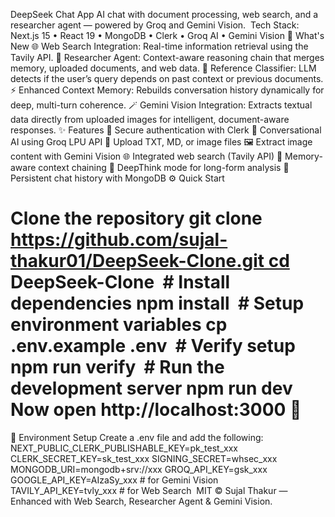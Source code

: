 DeepSeek Chat App
AI chat with document processing, web search, and a researcher agent — powered by Groq and Gemini Vision.  Tech Stack: Next.js 15 • React 19 • MongoDB • Clerk • Groq AI • Gemini Vision
🚀 What's New
🌐 Web Search Integration: Real-time information retrieval using the Tavily API.
🧠 Researcher Agent: Context-aware reasoning chain that merges memory, uploaded documents, and web data.
🧩 Reference Classifier: LLM detects if the user’s query depends on past context or previous documents.
⚡ Enhanced Context Memory: Rebuilds conversation history dynamically for deep, multi-turn coherence.
🪄 Gemini Vision Integration: Extracts textual data directly from uploaded images for intelligent, document-aware responses.
✨ Features
🔐 Secure authentication with Clerk
💬 Conversational AI using Groq LPU API
📁 Upload TXT, MD, or image files
🖼️ Extract image content with Gemini Vision
🌐 Integrated web search (Tavily API)
🧠 Memory-aware context chaining
🧾 DeepThink mode for long-form analysis
💾 Persistent chat history with MongoDB
⚙️ Quick Start
# Clone the repository git clone https://github.com/sujal-thakur01/DeepSeek-Clone.git cd DeepSeek-Clone  # Install dependencies npm install  # Setup environment variables cp .env.example .env  # Verify setup npm run verify  # Run the development server npm run dev  Now open http://localhost:3000 🎉
🔑 Environment Setup
Create a .env file and add the following:  NEXT_PUBLIC_CLERK_PUBLISHABLE_KEY=pk_test_xxx CLERK_SECRET_KEY=sk_test_xxx SIGNING_SECRET=whsec_xxx MONGODB_URI=mongodb+srv://xxx GROQ_API_KEY=gsk_xxx GOOGLE_API_KEY=AIzaSy_xxx   # for Gemini Vision TAVILY_API_KEY=tvly_xxx     # for Web Search
 MIT © Sujal Thakur — Enhanced with Web Search, Researcher Agent & Gemini Vision.
